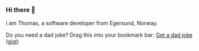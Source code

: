 ### Hi there 👋

I am Thomas, a software developer from Egersund, Norway.

Do you need a dad joke? Drag this into your bookmark bar: [Get a dad joke](javascript%3A%21function%28%29%7Bvar%20e%3Dnew%20XMLHttpRequest%3Be.onreadystatechange%3Dfunction%28%29%7Bif%284%3D%3De.readyState%26%26200%3D%3De.status%29%7Bvar%20t%3DJSON.parse%28e.responseText%29.joke%3Bnavigator.clipboard.writeText%28t%29%3Blet%20o%3Ddocument.createElement%28%22div%22%29%3Bo.textContent%3D%22Joke%20added%20to%20your%20clipboard%3A%20%22%2Bt%2Co.style%3D%22background%3A%20%23333366%3B%20color%3A%20white%3B%20font-size%3A%2018px%3B%20padding%3A%201em%3B%20position%3A%20fixed%3B%20top%3A%200%3B%20width%3A%20100%25%3B%20z-index%3A%202147483647%3B%22%2Cdocument.body.append%28o%29%2CsetTimeout%28%28%29%3D%3E%7Bo.remove%28%29%7D%2C3e3%29%7D%7D%2Ce.open%28%22GET%22%2C%22https%3A%2F%2Ficanhazdadjoke.com%2F%22%2C%210%29%2Ce.setRequestHeader%28%22Accept%22%2C%22application%2Fjson%22%29%2Ce.send%28%29%7D%28%29%3B) ([gist](https://gist.github.com/tkalve/25856bfc3af0b3686910d042e8684c44))

<!--
**tkalve/tkalve** is a ✨ _special_ ✨ repository because its `README.md` (this file) appears on your GitHub profile.

Here are some ideas to get you started:

- 🔭 I’m currently working on ...
- 🌱 I’m currently learning ...
- 👯 I’m looking to collaborate on ...
- 🤔 I’m looking for help with ...
- 💬 Ask me about ...
- 📫 How to reach me: ...
- 😄 Pronouns: ...
- ⚡ Fun fact: ...
-->

